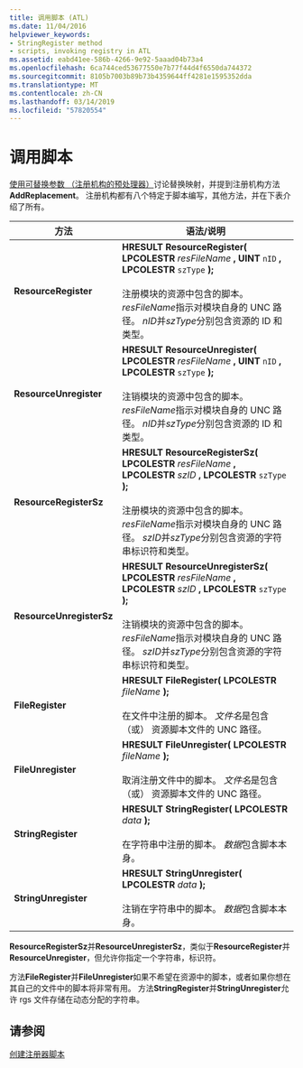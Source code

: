 ```yaml
---
title: 调用脚本 (ATL)
ms.date: 11/04/2016
helpviewer_keywords:
- StringRegister method
- scripts, invoking registry in ATL
ms.assetid: eabd41ee-586b-4266-9e92-5aaad04b73a4
ms.openlocfilehash: 6ca744ced53677550e7b77f44d4f6550da744372
ms.sourcegitcommit: 8105b7003b89b73b4359644ff4281e1595352dda
ms.translationtype: MT
ms.contentlocale: zh-CN
ms.lasthandoff: 03/14/2019
ms.locfileid: "57820554"
---
```

# <a name="invoking-scripts"></a>调用脚本

[使用可替换参数 （注册机构的预处理器）](../atl/using-replaceable-parameters-the-registrar-s-preprocessor.md)讨论替换映射，并提到注册机构方法**AddReplacement**。 注册机构都有八个特定于脚本编写，其他方法，并在下表介绍了所有。

|方法|语法/说明|
|------------|-------------------------|
|**ResourceRegister**|**HRESULT ResourceRegister( LPCOLESTR**  *resFileName* **, UINT**  `nID` **, LPCOLESTR**  `szType` **);**<br /><br /> 注册模块的资源中包含的脚本。 *resFileName*指示对模块自身的 UNC 路径。 *nID*并*szType*分别包含资源的 ID 和类型。|
|**ResourceUnregister**|**HRESULT ResourceUnregister( LPCOLESTR**  *resFileName* **, UINT**  `nID` **, LPCOLESTR**  `szType` **);**<br /><br /> 注销模块的资源中包含的脚本。 *resFileName*指示对模块自身的 UNC 路径。 *nID*并*szType*分别包含资源的 ID 和类型。|
|**ResourceRegisterSz**|**HRESULT ResourceRegisterSz( LPCOLESTR**  *resFileName* **, LPCOLESTR**  *szID* **, LPCOLESTR**  `szType` **);**<br /><br /> 注册模块的资源中包含的脚本。 *resFileName*指示对模块自身的 UNC 路径。 *szID*并*szType*分别包含资源的字符串标识符和类型。|
|**ResourceUnregisterSz**|**HRESULT ResourceUnregisterSz( LPCOLESTR**  *resFileName* **, LPCOLESTR**  *szID* **, LPCOLESTR**  `szType` **);**<br /><br /> 注销模块的资源中包含的脚本。 *resFileName*指示对模块自身的 UNC 路径。 *szID*并*szType*分别包含资源的字符串标识符和类型。|
|**FileRegister**|**HRESULT FileRegister( LPCOLESTR**  *fileName*  **);**<br /><br /> 在文件中注册的脚本。 *文件名*是包含 （或） 资源脚本文件的 UNC 路径。|
|**FileUnregister**|**HRESULT FileUnregister( LPCOLESTR**  *fileName*  **);**<br /><br /> 取消注册文件中的脚本。 *文件名*是包含 （或） 资源脚本文件的 UNC 路径。|
|**StringRegister**|**HRESULT StringRegister( LPCOLESTR**  *data*  **);**<br /><br /> 在字符串中注册的脚本。 *数据*包含脚本本身。|
|**StringUnregister**|**HRESULT StringUnregister( LPCOLESTR**  *data*  **);**<br /><br /> 注销在字符串中的脚本。 *数据*包含脚本本身。|

**ResourceRegisterSz**并**ResourceUnregisterSz**，类似于**ResourceRegister**并**ResourceUnregister**，但允许你指定一个字符串，标识符。

方法**FileRegister**并**FileUnregister**如果不希望在资源中的脚本，或者如果你想在其自己的文件中的脚本将非常有用。 方法**StringRegister**并**StringUnregister**允许 rgs 文件存储在动态分配的字符串。

## <a name="see-also"></a>请参阅

[创建注册器脚本](../atl/creating-registrar-scripts.md)
